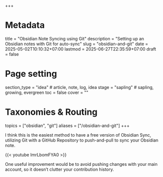 +++
# Metadata
title = "Obsidian Note Syncing using Git"
description = "Setting up an Obsidian notes with Git for auto-sync"
slug = "obsidian-and-git"
date = 2025-05-02T10:10:32+07:00
lastmod = 2025-06-27T22:35:59+07:00
draft = false

# Page setting
section_type = "idea" # article, note, log, idea
stage = "sapling" # sapling, growing, evergreen
toc = false
cover = ""

# Taxonomies & Routing
topics = ["obsidian", "git"]
aliases = ["/obsidian-and-git"]
+++

I think this is the easiest method to have a free version of Obsidian Sync, utilizing Git with a GitHub Repository to push-and-pull to sync your Obsidian note.

{{< youtube ImrLbomFYA0 >}}

One useful improvement would be to avoid pushing changes with your main account, so it doesn’t clutter your contribution history.
